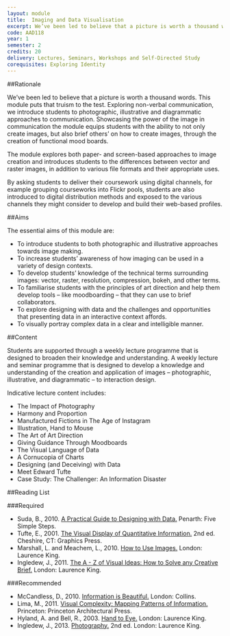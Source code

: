 ```yaml
---
layout: module
title:  Imaging and Data Visualisation
excerpt: We’ve been led to believe that a picture is worth a thousand words. This module puts that truism to the test. Exploring non-verbal communication, we introduce students to photographic, illustrative and diagrammatic approaches to communication. Showcasing the power of the image in communication the module equips students with the ability to not only create images, but also brief others’ on how to create images, through the creation of functional mood boards.
code: AAD118
year: 1
semester: 2
credits: 20
delivery: Lectures, Seminars, Workshops and Self-Directed Study
corequisites: Exploring Identity
---
```


##Rationale

We’ve been led to believe that a picture is worth a thousand words. This module puts that truism to the test. Exploring non-verbal communication, we introduce students to photographic, illustrative and diagrammatic approaches to communication. Showcasing the power of the image in communication the module equips students with the ability to not only create images, but also brief others’ on how to create images, through the creation of functional mood boards.

The module explores both paper- and screen-based approaches to image creation and introduces students to the differences between vector and raster images, in addition to various file formats and their appropriate uses.

By asking students to deliver their coursework using digital channels, for example grouping courseworks into Flickr pools, students are also introduced to digital distribution methods and exposed to the various channels they might consider to develop and build their web-based profiles.


##Aims

The essential aims of this module are:

+ To introduce students to both photographic and illustrative approaches towards image making.
+ To increase students’ awareness of how imaging can be used in a variety of design contexts.
+ To develop students’ knowledge of the technical terms surrounding images: vector, raster, resolution, compression, bokeh, and other terms.
+ To familiarise students with the principles of art direction and help them develop tools – like moodboarding – that they can use to brief collaborators.
+ To explore designing with data and the challenges and opportunities that presenting data in an interactive context affords.
+ To visually portray complex data in a clear and intelligible manner. 


##Content

Students are supported through a weekly lecture programme that is designed to broaden their knowledge and understanding. A weekly lecture and seminar programme that is designed to develop a knowledge and understanding of the creation and application of images – photographic, illustrative, and diagrammatic – to interaction design.

<!-- This introductory content needs work to ensure it’s a little less vague. -->

Indicative lecture content includes:

+ The Impact of Photography
+ Harmony and Proportion
+ Manufactured Fictions in The Age of Instagram
+ Illustration, Hand to Mouse
+ The Art of Art Direction
+ Giving Guidance Through Moodboards
+ The Visual Language of Data
+ A Cornucopia of Charts
+ Designing (and Deceiving) with Data
+ Meet Edward Tufte
+ Case Study: The Challenger: An Information Disaster

##Reading List

###Required

+ Suda, B., 2010. [A Practical Guide to Designing with Data.](http://www.fivesimplesteps.com/products/a-practical-guide-to-designing-with-data) Penarth: Five Simple Steps.
+ Tufte, E., 2001. [The Visual Display of Quantitative Information.](http://www.amazon.co.uk/exec/obidos/ASIN/0961392142/monographic-21) 2nd ed. Cheshire, CT: Graphics Press.
+ Marshall, L. and Meachem, L., 2010. [How to Use Images.](http://www.amazon.co.uk/exec/obidos/ASIN/1856696588/monographic-21) London: Laurence King.
+ Ingledew, J., 2011. [The A - Z of Visual Ideas: How to Solve any Creative Brief.](http://www.amazon.co.uk/exec/obidos/ASIN/1856697142/monographic-21) London: Laurence King.


###Recommended

+ McCandless, D., 2010. [Information is Beautiful.](http://www.amazon.co.uk/exec/obidos/ASIN/0007492898/monographic-21) London: Collins.
+ Lima, M., 2011. [Visual Complexity: Mapping Patterns of Information.](http://www.amazon.co.uk/exec/obidos/ASIN/1616892196/monographic-21) Princeton: Princeton Architectural Press.
+ Hyland, A. and Bell, R., 2003. [Hand to Eye.](http://www.amazon.co.uk/exec/obidos/ASIN/1856693392/monographic-21) London: Laurence King. 
+ Ingledew, J., 2013. [Photography.](http://www.amazon.co.uk/exec/obidos/ASIN/1780670966/monographic-21) 2nd ed. London: Laurence King.

<!--

For all the modules we should consider deliverables. I think this would help the curriculum, across the board. If we define what we expect the students to do and consider what each of the deliverables is worth, we'll end up with clearer outcomes and reduce assessment overlap.

-->
